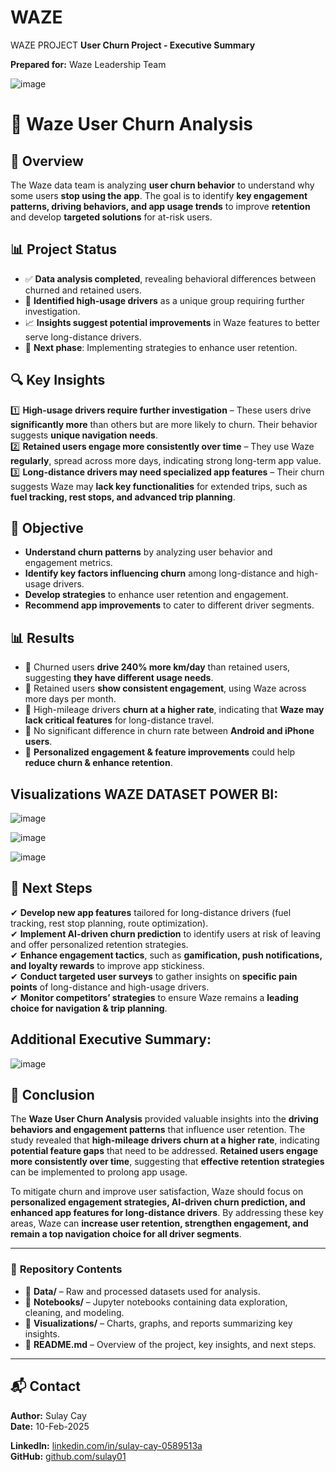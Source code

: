 # WAZE
WAZE PROJECT
**User Churn Project - Executive Summary**

**Prepared for:** Waze Leadership Team  

![image](https://github.com/user-attachments/assets/b3bafd1e-ecba-4713-aa71-a89c69200892)

# 🚗 Waze User Churn Analysis

## 📌 Overview
The Waze data team is analyzing **user churn behavior** to understand why some users **stop using the app**. The goal is to identify **key engagement patterns, driving behaviors, and app usage trends** to improve **retention** and develop **targeted solutions** for at-risk users.

## 📊 Project Status
- ✅ **Data analysis completed**, revealing behavioral differences between churned and retained users.
- 🔎 **Identified high-usage drivers** as a unique group requiring further investigation.
- 📈 **Insights suggest potential improvements** in Waze features to better serve long-distance drivers.
- 🚀 **Next phase**: Implementing strategies to enhance user retention.

## 🔍 Key Insights
1️⃣ **High-usage drivers require further investigation** – These users drive **significantly more** than others but are more likely to churn. Their behavior suggests **unique navigation needs**.  
2️⃣ **Retained users engage more consistently over time** – They use Waze **regularly**, spread across more days, indicating strong long-term app value.  
3️⃣ **Long-distance drivers may need specialized app features** – Their churn suggests Waze may **lack key functionalities** for extended trips, such as **fuel tracking, rest stops, and advanced trip planning**.  

## 🎯 Objective
- **Understand churn patterns** by analyzing user behavior and engagement metrics.  
- **Identify key factors influencing churn** among long-distance and high-usage drivers.  
- **Develop strategies** to enhance user retention and engagement.  
- **Recommend app improvements** to cater to different driver segments.  

## 📊 Results
- 📌 Churned users **drive 240% more km/day** than retained users, suggesting **they have different usage needs**.  
- 📌 Retained users **show consistent engagement**, using Waze across more days per month.  
- 📌 High-mileage drivers **churn at a higher rate**, indicating that **Waze may lack critical features** for long-distance travel.  
- 📌 No significant difference in churn rate between **Android and iPhone users**.  
- 📌 **Personalized engagement & feature improvements** could help **reduce churn & enhance retention**.  

## Visualizations WAZE DATASET POWER BI:

![image](https://github.com/user-attachments/assets/0502db5c-29be-4b0d-b7e8-5ccf6e80dc34)



![image](https://github.com/user-attachments/assets/95bb5c30-dc59-49e4-a1b6-c6005886c5d3)


![image](https://github.com/user-attachments/assets/22204cb1-f1fa-4a65-af5c-b5fdb55d06f2)




## 🚀 Next Steps
✔ **Develop new app features** tailored for long-distance drivers (fuel tracking, rest stop planning, route optimization).  
✔ **Implement AI-driven churn prediction** to identify users at risk of leaving and offer personalized retention strategies.  
✔ **Enhance engagement tactics**, such as **gamification, push notifications, and loyalty rewards** to improve app stickiness.  
✔ **Conduct targeted user surveys** to gather insights on **specific pain points** of long-distance and high-usage drivers.  
✔ **Monitor competitors’ strategies** to ensure Waze remains a **leading choice for navigation & trip planning**.  

## Additional Executive Summary:

![image](https://github.com/user-attachments/assets/d7a8f2e1-9a7a-4462-b204-5ce9bbe27fdb)



## 📌 Conclusion
The **Waze User Churn Analysis** provided valuable insights into the **driving behaviors and engagement patterns** that influence user retention. The study revealed that **high-mileage drivers churn at a higher rate**, indicating **potential feature gaps** that need to be addressed. **Retained users engage more consistently over time**, suggesting that **effective retention strategies** can be implemented to prolong app usage.

To mitigate churn and improve user satisfaction, Waze should focus on **personalized engagement strategies, AI-driven churn prediction, and enhanced app features for long-distance drivers**. By addressing these key areas, Waze can **increase user retention, strengthen engagement, and remain a top navigation choice for all driver segments**.

___



### 📂 **Repository Contents**
- 📁 **Data/** – Raw and processed datasets used for analysis.
- 📁 **Notebooks/** – Jupyter notebooks containing data exploration, cleaning, and modeling.
- 📁 **Visualizations/** – Charts, graphs, and reports summarizing key insights.
- 📜 **README.md** – Overview of the project, key insights, and next steps.

---

## 📬 Contact
**Author:** Sulay Cay  
**Date:** 10-Feb-2025

**LinkedIn:** [linkedin.com/in/sulay-cay-0589513a](https://www.linkedin.com/in/sulay-cay-0589513a)  
**GitHub:** [github.com/sulay01](https://github.com/sulay01)  
